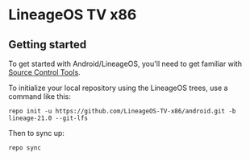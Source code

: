 LineageOS TV x86
===========

Getting started
---------------

To get started with Android/LineageOS, you'll need to get familiar with [Source Control Tools](https://source.android.com/setup/develop).

To initialize your local repository using the LineageOS trees, use a command like this:
```
repo init -u https://github.com/LineageOS-TV-x86/android.git -b lineage-21.0 --git-lfs
```
Then to sync up:
```
repo sync
```
